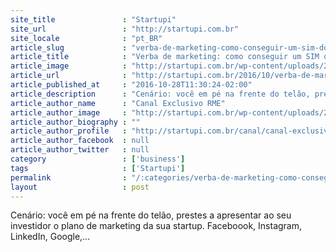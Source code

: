 ```yaml
---
site_title               : "Startupi"
site_url                 : "http://startupi.com.br"
site_locale              : "pt_BR"
article_slug             : "verba-de-marketing-como-conseguir-um-sim-do-seu-investidor"
article_title            : "Verba de marketing: como conseguir um SIM do seu investidor"
article_image            : "http://startupi.com.br/wp-content/uploads/2016/10/terceirização-marketing-870x250.jpg"
article_url              : "http://startupi.com.br/2016/10/verba-de-marketing-como-conseguir-um-sim-do-seu-investidor/"
article_published_at     : "2016-10-28T11:30:24-02:00"
article_description      : "Cenário: você em pé na frente do telão, prestes a apresentar ao seu investidor o plano de marketing da sua startup. Faceboook, Instagram, LinkedIn, Google,..."
article_author_name      : "Canal Exclusivo RME"
article_author_image     : "http://startupi.com.br/wp-content/uploads/2016/03/Marystela-Barbosa_avatar_1456861248-170x170.jpg"
article_author_biography : ""
article_author_profile   : "http://startupi.com.br/canal/canal-exclusivo-rme/"
article_author_facebook  : null
article_author_twitter   : null
category                 : ['business']
tags                     : ['Startupi']
permalink                : "/:categories/verba-de-marketing-como-conseguir-um-sim-do-seu-investidor/"
layout                   : post
---
```


Cenário: você em pé na frente do telão, prestes a apresentar ao seu investidor o plano de marketing da sua startup. Faceboook, Instagram, LinkedIn, Google,...
